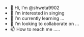 - 👋 Hi, I’m @shweta9902
- 👀 I’m interested in singing
- 🌱 I’m currently learning ...
- 💞️ I’m looking to collaborate on ...
- 📫 How to reach me .....

<!---
shweta9902/shweta9902 is a ✨ special ✨ repository because its `README.md` (this file) appears on your GitHub profile.
You can click the Preview link to take a look at your changes.
--->
